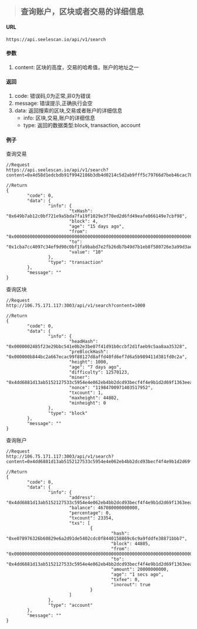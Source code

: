 >## 查询账户，区块或者交易的详细信息
#### URL
	https://api.seelescan.io/api/v1/search

#### 参数 
1. content: 区块的高度，交易的哈希值，账户的地址之一

#### 返回
1. code: 错误码,0为正常,非0为错误
2. message: 错误提示,正确执行会空
3. data: 返回搜索的区块,交易或者账户的详细信息
	- info: 区块,交易,账户的详细信息
	- type: 返回的数据类型:block, transaction, account

#### 例子
查询交易

	//Request
	https://api.seelescan.io/api/v1/search?content=0x4d58d1edcbdb91f9942186b3db4d0214c5d2ab9fff5c79766d7beb46cac7881f
	
	//Return
	{
			"code": 0, 
			"data": {
					"info": {
							"txHash": "0x649b7ab12c0bf721e9a5bda7fa19f1029e3f70ed2d6fd49eafe066149e7cbf98", 
							"block": 4, 
							"age": "15 days ago", 
							"from": "0x00000000000000000000000000000000000000000000000000000000000000000000000000000000000000000000000000000000000000000000000000000000", 
							"to": "0x1cba7cc4097c34ef9d90c0bf1fa9babd7e2fb26db7b49d7b1eb8f580726e3a99d3aec263fc8de535e74a79138622d320b3765b0a75fabd084985c456c6fe65bb", 
							"value": "10"
					}, 
					"type": "transaction"
			}, 
			"message": ""
	}

查询区块
	
	//Request
	http://106.75.171.117:3003/api/v1/search?content=1000
	
	//Return
	{
			"code": 0, 
			"data": {
					"info": {
							"headHash": "0x0000002485f23e29bbc541e0b2e3be07f41d91b0ccbf2d1faeb9c5aa8aa35328", 
							"preBlockHash": "0x000000b844bc2a667ecac99f88127d8affd40fd6ef7d6a5b989411d381fd0c2a", 
							"height": 1000, 
							"age": "7 days ago", 
							"difficulty": 12570123, 
							"miner": "0x4dd6881d13ab5152127533c5954e4e062eb4bb2dcd93becf4f4e9b1d2d69f1363eea0395e8e76a2716b033d1e3cc8da2bf24811b1e31a86ac8bcacca4c4b29bd", 
							"nonce": "11984700971403517952", 
							"txcount": 1, 
							"maxheight": 44802, 
							"minheight": 0
					}, 
					"type": "block"
			}, 
			"message": ""
	}
	
查询账户
	
	//Request
	http://106.75.171.117:3003/api/v1/search?content=0x4dd6881d13ab5152127533c5954e4e062eb4bb2dcd93becf4f4e9b1d2d69f1363eea0395e8e76a2716b033d1e3cc8da2bf24811b1e31a86ac8bcacca4c4b29bd
	
	//Return
	{
			"code": 0, 
			"data": {
					"info": {
							"address": "0x4dd6881d13ab5152127533c5954e4e062eb4bb2dcd93becf4f4e9b1d2d69f1363eea0395e8e76a2716b033d1e3cc8da2bf24811b1e31a86ac8bcacca4c4b29bd", 
							"balance": 467080000000000, 
							"percentage": 0, 
							"txcount": 23354, 
							"txs": [
									{
											"hash": "0xe078976326b60829e6a2d91de5402cdc0f8440158869c6c9a9fddfe38871bbb7", 
											"block": 44805, 
											"from": "0x00000000000000000000000000000000000000000000000000000000000000000000000000000000000000000000000000000000000000000000000000000000", 
											"to": "0x4dd6881d13ab5152127533c5954e4e062eb4bb2dcd93becf4f4e9b1d2d69f1363eea0395e8e76a2716b033d1e3cc8da2bf24811b1e31a86ac8bcacca4c4b29bd", 
											"amount": 20000000000, 
											"age": "1 secs ago", 
											"txfee": 0, 
											"inorout": true
									}
							]
					}, 
					"type": "account"
			}, 
			"message": ""
	}